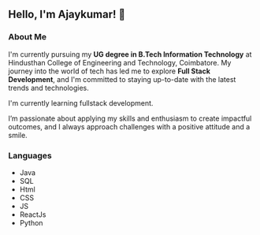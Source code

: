 ## Hello, I'm Ajaykumar! 👋

### About Me
I'm currently pursuing my **UG degree in B.Tech Information Technology** at Hindusthan College of Engineering and Technology, Coimbatore. My journey into the world of tech has led me to explore **Full Stack Development**, and I'm committed to staying up-to-date with the latest trends and technologies.

I'm currently learning fullstack development.

I’m passionate about applying my skills and enthusiasm to create impactful outcomes, and I always approach challenges with a positive attitude and a smile.

### Languages
- Java
- SQL
- Html
- CSS
- JS
- ReactJs
- Python
